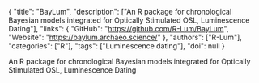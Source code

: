 {
  "title": "BayLum",
  "description": ["An R package for chronological Bayesian models integrated for Optically Stimulated OSL, Luminescence Dating"],
  "links": {
    "GitHub": "https://github.com/R-Lum/BayLum",
    "Website": "https://baylum.archaeo.science/"
  },
  "authors": ["R-Lum"],
  "categories": ["R"],
  "tags": ["Luminescence dating"],
  "doi": null
}

<!-- Generated by csv2md.R – do not edit by hand -->

An R package for chronological Bayesian models integrated for Optically Stimulated OSL, Luminescence Dating